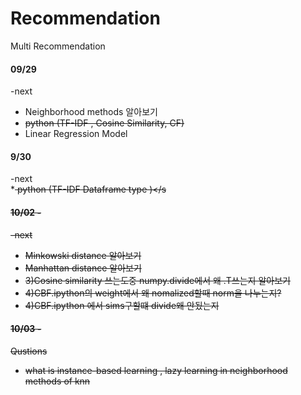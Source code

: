 # Recommendation
Multi Recommendation 

#### 09/29  <br>
-next        <br>
* Neighborhood methods 알아보기 <br>
* <s>python (TF-IDF , Cosine Similarity, CF)</s> <br>
* Linear Regression Model <br>


 

#### 9/30 
-next        <br>
*<s> python (TF-IDF Dataframe type )</s <br>

#### 10/02 - 
-next
* Minkowski distance 알아보기
* Manhattan distance 알아보기
* 3)Cosine similarity 쓰는도중 numpy.divide에서 왜 .T쓰는지 알아보기 
* 4)CBF.ipython의 weight에서 왜 nomalized할때 norm을 나누는지?
* 4)CBF.ipython 에서 sims구할떄 divide왜 안됬는지 

#### 10/03 - 
Qustions
* what is instance-based learning , lazy learning in neighborhood methods of knn
